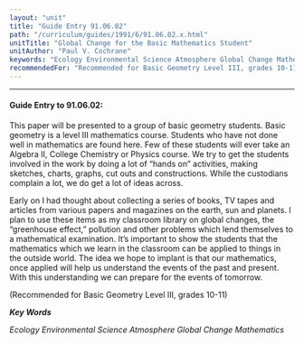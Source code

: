 ```yaml
---
layout: "unit"
title: "Guide Entry 91.06.02"
path: "/curriculum/guides/1991/6/91.06.02.x.html"
unitTitle: "Global Change for the Basic Mathematics Student"
unitAuthor: "Paul V. Cochrane"
keywords: "Ecology Environmental Science Atmosphere Global Change Mathematics"
recommendedFor: "Recommended for Basic Geometry Level III, grades 10-11"
---
```

<body>
<hr/>
 <h4>
  Guide Entry to 91.06.02:
 </h4>
 This paper will be presented to a group of basic geometry students. Basic geometry is a level III mathematics course.  Students who have not done well in mathematics are found here.  Few of these students will ever take an Algebra II, College Chemistry or Physics course.  We try to get the students involved in the work by doing a lot of “hands on” activities, making sketches, charts, graphs, cut outs and constructions.  While the custodians complain a lot, we do get a lot of ideas across.
 <p>
  Early on I had thought about collecting a series of books, TV tapes and articles from various papers and magazines on the earth, sun and planets.  I plan to use these items as my classroom library on global changes, the “greenhouse effect,” pollution and other problems which lend themselves to a mathematical examination.  It’s important to show the students that the mathematics which we learn in the classroom can be applied to things in the outside world.  The idea we hope to implant is that our mathematics, once applied will help us understand the events of the past and present.  With this understanding we can prepare for the events of tomorrow.
 </p>
 <p>
  (Recommended for Basic Geometry Level III, grades 10-11)
 </p>
<p>
  <b>
   <i>
    Key Words
   </i>
  </b>
  <br/>
 </p>
 <p>
  <i>
   Ecology Environmental Science Atmosphere Global Change Mathematics
  </i>
 </p>

</body>